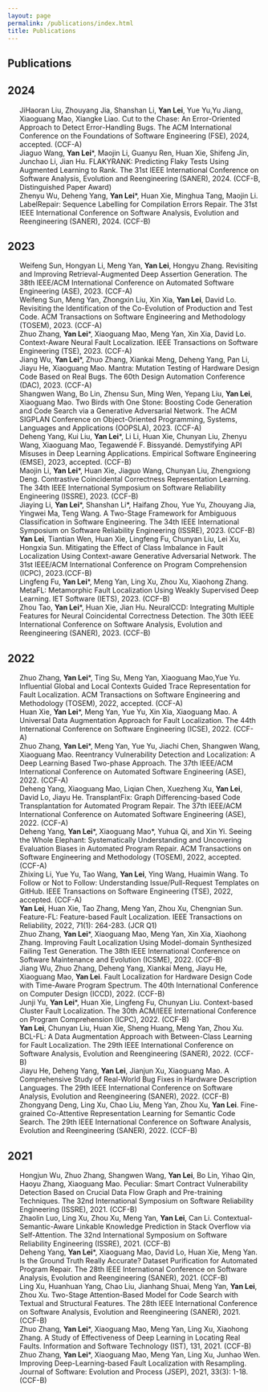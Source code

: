 ```yaml
---
layout: page
permalink: /publications/index.html
title: Publications
---
```


## Publications

## 2024
<UL style="LIST-STYLE-TYPE: none" class=pubs>
 <LI>JiHaoran Liu, Zhouyang Jia, Shanshan Li, <strong>Yan Lei</strong>, Yue Yu,Yu Jiang, Xiaoguang Mao, Xiangke Liao. Cut to the Chase: An Error-Oriented Approach to Detect Error-Handling Bugs. The ACM International Conference on the Foundations of Software Engineering (FSE), 2024, accepted. (CCF-A)</LI>	
 <LI>Jiaguo Wang, <strong>Yan Lei</strong>*, Maojin Li, Guanyu Ren, Huan Xie, Shifeng Jin, Junchao Li, Jian Hu. FLAKYRANK: Predicting Flaky Tests Using Augmented Learning to Rank. The 31st IEEE International Conference on Software Analysis, Evolution and Reengineering (SANER), 2024. (CCF-B, Distinguished Paper Award)</LI>
	
 <LI>Zhenyu Wu, Deheng Yang, <strong>Yan Lei</strong>*, Huan Xie, Minghua Tang, Maojin Li. LabelRepair: Sequence Labelling for Compilation Errors Repair. The 31st IEEE International Conference on Software Analysis, Evolution and Reengineering (SANER), 2024. (CCF-B)</LI>	
</UL>

## 2023
<UL style="LIST-STYLE-TYPE: none" class=pubs>

<LI>Weifeng Sun, Hongyan Li, Meng Yan, <strong>Yan Lei</strong>, Hongyu Zhang. Revisiting and Improving Retrieval-Augmented Deep Assertion Generation. The 38th IEEE/ACM International Conference on Automated Software Engineering (ASE), 2023. (CCF-A)</LI>

<LI> Weifeng Sun, Meng Yan, Zhongxin Liu, Xin Xia, <strong>Yan Lei</strong>, David Lo. Revisiting the Identification of the Co-Evolution of Production and Test Code. ACM Transactions on Software Engineering and Methodology (TOSEM), 2023. (CCF-A)</LI>
  
<LI> Zhuo Zhang, <strong>Yan Lei</strong>*, Xiaoguang Mao, Meng Yan, Xin Xia, David Lo. Context-Aware Neural Fault Localization. IEEE Transactions on Software Engineering (TSE), 2023. (CCF-A)</LI>

<LI>  Jiang Wu, <strong>Yan Lei</strong>*, Zhuo Zhang, Xiankai Meng, Deheng Yang, Pan Li, Jiayu He, Xiaoguang Mao. Mantra: Mutation Testing of Hardware Design Code Based on Real Bugs. The 60th Design Automation Conference (DAC), 2023. (CCF-A)</LI>

<LI> Shangwen Wang, Bo Lin, Zhensu Sun, Ming Wen, Yepang Liu, <strong>Yan Lei</strong>, Xiaoguang Mao. Two Birds with One Stone: Boosting Code Generation and Code Search via a Generative Adversarial Network. The ACM SIGPLAN Conference on Object-Oriented Programming, Systems, Languages and Applications (OOPSLA), 2023. (CCF-A)</LI>

<LI> Deheng Yang, Kui Liu, <strong>Yan Lei</strong>*, Li Li, Huan Xie, Chunyan Liu, Zhenyu Wang, Xiaoguang Mao, Tegawendé F. Bissyandé. Demystifying API Misuses in Deep Learning Applications. Empirical Software Engineering (EMSE), 2023, accepted. (CCF-B)</LI> 

<LI> Maojin Li, <strong>Yan Lei</strong>*, Huan Xie, Jiaguo Wang, Chunyan Liu, Zhengxiong Deng. Contrastive Coincidental Correctness Representation Learning. The 34th IEEE International Symposium on Software Reliability Engineering (ISSRE), 2023. (CCF-B)</LI>

<LI> Jiaying Li, <strong>Yan Lei</strong>*, Shanshan Li*, Haifang Zhou, Yue Yu, Zhouyang Jia, Yingwei Ma, Teng Wang. A Two-Stage Framework for Ambiguous Classification in Software Engineering. The 34th IEEE International Symposium on Software Reliability Engineering (ISSRE), 2023. (CCF-B)</LI>

<LI>  <strong>Yan Lei</strong>, Tiantian Wen, Huan Xie, Lingfeng Fu, Chunyan Liu, Lei Xu, Hongxia Sun. Mitigating the Effect of Class Imbalance in Fault Localization Using Context-aware Generative Adversarial Network. The 31st IEEE/ACM International Conference on Program Comprehension (ICPC), 2023.(CCF-B)</LI>

<LI>  Lingfeng Fu, <strong>Yan Lei</strong>*, Meng Yan, Ling Xu, Zhou Xu, Xiaohong Zhang. MetaFL: Metamorphic Fault Localization Using Weakly Supervised Deep Learning. IET Software (IETS), 2023. (CCF-B)</LI>

<LI>  Zhou Tao, <strong>Yan Lei</strong>*, Huan Xie, Jian Hu. NeuralCCD: Integrating Multiple Features for Neural Coincidental Correctness Detection. The 30th IEEE International Conference on Software Analysis, Evolution and Reengineering (SANER), 2023. (CCF-B)</LI>
</UL>

## 2022
<UL style="LIST-STYLE-TYPE: none" class=pubs>
		
<LI> Zhuo Zhang, <strong>Yan Lei</strong>*, Ting Su, Meng Yan, Xiaoguang Mao,Yue Yu. Influential Global and Local Contexts Guided Trace Representation for Fault Localization. ACM Transactions on Software Engineering and Methodology (TOSEM), 2022, accepted. (CCF-A)</LI>

<LI> Huan Xie, <strong>Yan Lei</strong>*, Meng Yan, Yue Yu, Xin Xia, Xiaoguang Mao. A Universal Data Augmentation Approach for Fault Localization. The 44th International Conference on Software Engineering (ICSE), 2022. (CCF-A)</LI>

<LI> Zhuo Zhang, <strong>Yan Lei</strong>*, Meng Yan, Yue Yu, Jiachi Chen, Shangwen Wang, Xiaoguang Mao. Reentrancy Vulnerability Detection and Localization: A Deep Learning Based Two-phase Approach. The 37th IEEE/ACM International Conference on Automated Software Engineering (ASE), 2022. (CCF-A)</LI>

<LI> Deheng Yang, Xiaoguang Mao, Liqian Chen, Xuezheng Xu, <strong>Yan Lei</strong>, David Lo, Jiayu He. TransplantFix: Graph Differencing-based Code Transplantation for Automated Program Repair. The 37th IEEE/ACM International Conference on Automated Software Engineering (ASE), 2022. (CCF-A)</LI>

<LI> Deheng Yang, <strong>Yan Lei</strong>*, Xiaoguang Mao*, Yuhua Qi, and Xin Yi. Seeing the Whole Elephant: Systematically Understanding and Uncovering Evaluation Biases in Automated Program Repair. ACM Transactions on Software Engineering and Methodology (TOSEM), 2022, accepted. (CCF-A)</LI>

<LI> Zhixing Li, Yue Yu, Tao Wang, <strong>Yan Lei</strong>, Ying Wang, Huaimin Wang. To Follow or Not to Follow: Understanding Issue/Pull-Request Templates on GitHub. IEEE Transactions on Software Engineering (TSE), 2022, accepted. (CCF-A)</LI>

<LI> <strong>Yan Lei</strong>, Huan Xie, Tao Zhang, Meng Yan, Zhou Xu, Chengnian Sun. Feature-FL: Feature-based Fault Localization. IEEE Transactions on Reliability, 2022, 71(1): 264-283. (JCR Q1)</LI>

<LI> Zhuo Zhang, <strong>Yan Lei</strong>*, Xiaoguang Mao, Meng Yan, Xin Xia, Xiaohong Zhang. Improving Fault Localization Using Model-domain Synthesized Failing Test Generation. The 38th IEEE International Conference on Software Maintenance and Evolution (ICSME), 2022. (CCF-B)</LI>

<LI> Jiang Wu, Zhuo Zhang, Deheng Yang, Xiankai Meng, Jiayu He, Xiaoguang Mao, <strong>Yan Lei</strong>. Fault Localization for Hardware Design Code with Time-Aware Program Spectrum. The 40th International Conference on Computer Design (ICCD), 2022. (CCF-B)</LI>

<LI> Junji Yu, <strong>Yan Lei</strong>*, Huan Xie, Lingfeng Fu, Chunyan Liu. Context-based Cluster Fault Localization. The 30th ACM/IEEE International Conference on Program Comprehension (ICPC), 2022. (CCF-B)</LI>

<LI> <strong>Yan Lei</strong>, Chunyan Liu, Huan Xie, Sheng Huang, Meng Yan, Zhou Xu. BCL-FL: A Data Augmentation Approach with Between-Class Learning for Fault Localization. The 29th IEEE International Conference on Software Analysis, Evolution and Reengineering (SANER), 2022. (CCF-B)</LI>    

<LI> Jiayu He, Deheng Yang, <strong>Yan Lei</strong>, Jianjun Xu, Xiaoguang Mao. A Comprehensive Study of Real-World Bug Fixes in Hardware Description Languages. The 29th IEEE International Conference on Software Analysis, Evolution and Reengineering (SANER), 2022. (CCF-B)</LI>

<LI> Zhongyang Deng, Ling Xu, Chao Liu, Meng Yan, Zhou Xu, <strong>Yan Lei</strong>. Fine-grained Co-Attentive Representation Learning for Semantic Code Search. The 29th IEEE International Conference on Software Analysis, Evolution and Reengineering (SANER), 2022. (CCF-B)</LI>
</UL>

## 2021
<UL style="LIST-STYLE-TYPE: none" class=pubs>

<LI> Hongjun Wu, Zhuo Zhang, Shangwen Wang,  <strong>Yan Lei</strong>, Bo Lin, Yihao Qin, Haoyu Zhang, Xiaoguang Mao. Peculiar: Smart Contract Vulnerability Detection Based on Crucial Data Flow Graph and Pre-training Techniques. The 32nd International Symposium on Software Reliability Engineering (ISSRE), 2021. (CCF-B)</LI>

<LI> Zhaolin Luo, Ling Xu, Zhou Xu, Meng Yan, <strong>Yan Lei</strong>, Can Li. Contextual-Semantic-Aware Linkable Knowledge Prediction in Stack Overflow via Self-Attention. The 32nd International Symposium on Software Reliability Engineering (ISSRE), 2021. (CCF-B)</LI>

<LI> Deheng Yang,  <strong>Yan Lei</strong>*, Xiaoguang Mao, David Lo, Huan Xie, Meng Yan. Is the Ground Truth Really Accurate? Dataset Purification for Automated Program Repair. The 28th IEEE International Conference on Software Analysis, Evolution and Reengineering (SANER), 2021. (CCF-B)</LI>

<LI> Ling Xu, Huanhuan Yang, Chao Liu, Jianhang Shuai, Meng Yan, <strong>Yan Lei</strong>, Zhou Xu. Two-Stage Attention-Based Model for Code Search with Textual and Structural Features. The 28th IEEE International Conference on Software Analysis, Evolution and Reengineering (SANER), 2021. (CCF-B)</LI>

<LI> Zhuo Zhang, <strong>Yan Lei</strong>*, Xiaoguang Mao, Meng Yan, Ling Xu, Xiaohong Zhang. A Study of Effectiveness of Deep Learning in Locating Real Faults. Information and Software Technology (IST), 131, 2021. (CCF-B)</LI>

<LI> Zhuo Zhang, <strong>Yan Lei</strong>*, Xiaoguang Mao, Meng Yan, Ling Xu, Junhao Wen. Improving Deep-Learning-based Fault Localization with Resampling. Journal of Software: Evolution and Process (JSEP), 2021, 33(3): 1-18. (CCF-B)</LI>
</UL>
